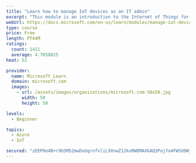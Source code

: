 ```yaml
---
title: "Learn how to manage IoT devices as an IT admin"
excerpt: "This module is an introduction to the Internet of Things for IT admins."
webUrl: https://docs.microsoft.com/en-us/learn/modules/manage-iot-devices/
type: course
price: Free
length: PT44M
ratings:
  count: 1411
  average: 4.7058825
heat: 52

provider:
  name: Microsoft Learn
  domain: microsoft.com
  images:
    - url: /assets/images/organizations/microsoft.com-50x50.jpg
      width: 50
      height: 50

levels:
  - Beginner

topics:
  - Azure
  - IoT

secured: "zEEPOe4B+r9bSM52mwDuUqrnfvliL9XnwZ12koRWDMAXGAQ3Poj7o4FWSU9Wjx45djPO5JdZYWqgjyo7U1TGDZV2XMYcPKtcc9C7vctPzYa7WuYNvis9B9sTMWCxc8SkPevHEYc3e8kP25Gg0tadcmmu3SuF6GfNyknVDqJst7oQJXNc0PS+kBemYm7pO5uX9gRxZsffm6g6A+7JLZnDPz26wRRt3eDMxw3izAxEWV/tLuXbl+Qxry9/YtlG73AFM0UAP2jsGGgASgdYnz0zoKrhz50i/2drhcnoW3Wtao/ojXXJZQguN1z9ufnjhYWY53WFOEG+U06G6CpChXNSwD1EwJr/XD8nwEcfVN2CVdcBjvOOVf1HJpR9ZHGiWfQCYbrju6gWJDeAsGF9ujiYan1IxMlvMIrXK9WqYuIKF3g=;IBlczNcrtMI9l74c6dRA/g=="
---
```


